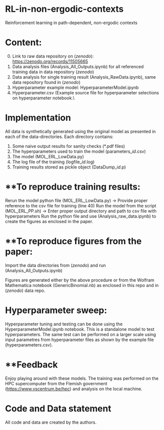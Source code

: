 # RL-in-non-ergodic-contexts
Reinforcement learning in path-dependent, non-ergodic contexts

# Content:
0. Link to raw data repository on (*zenodo*): https://zenodo.org/records/11505665
1. Data analysis files (Analysis_All_Outputs.ipynb) for all referenced training data in data repository (*zenodo*)
2. Data analysis for single training result (Analysis_RawData.ipynb), same data repository found in (*zenodo*)
3. Hyperparameter example model: HyperparameterModel.ipynb
4. Hyperparameter.csv (Example source file for hyperparameter selections on hyperparameter notebook.\

# Implementation
All data is synthetically generated using the original model as presented in each of the data-directories.
Each directory contains:
1. Some naive output results for sanity checks (*.pdf files)
2. The hyperparameters used to train the model (parameters_$id$.csv)
3. The model (MOL_ERL_LowData.py)
4. The log file of the training (logfile_$id$.log)
5. Training results stored as pickle object (DataDump_$id$.p)

# **To reproduce training results:
Rerun the model python file (MOL_ERL_LowData.py) -> Provide proper reference to the csv file for training (line 40)
Run the model from the script (MOL_ERL_PP.sh) -> Enter proper output directory and path to csv file with hyperparameters
Run the python file and use (Analysis_raw_data.ipynb) to create the figures as enclosed in the paper.

# **To reproduce figures from the paper:
Import the data directories from (*zenodo*) and run (Analysis_All_Outputs.ipynb)

Figures are generated either by the above procedure or from the Wolfram Mathematica notebook (GenericBinomial.nb) as enclosed in this repo and in (*zenodo*) data repo.

# Hyperparameter sweep:
Hyperparameter tuning and testing can be done using the HyperparameterModel.ipynb notebook. This is a standalone model to test hyperparameters. The same test can be performed on a larger scale using input parametres from hyperparameter files as shown by the example file (hyperparameters.csv).

# **Feedback
Enjoy playing around with these models. 
The training was performed on the HPC supercomputer from the Flemish government (https://www.vscentrum.be/hpc) and analysis on the local machine.

# Code and Data statement
All code and data are created by the authors.
